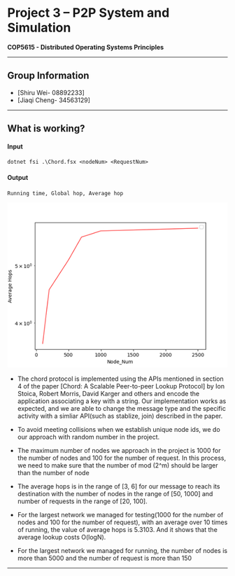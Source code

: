# Project 3 – P2P System and Simulation
**COP5615 - Distributed Operating Systems Principles**

---
## Group Information

* [Shiru Wei- 08892233]
* [Jiaqi Cheng- 34563129]

---

## What is working?  

#### Input

```F#
dotnet fsi .\Chord.fsx <nodeNum> <RequestNum>
```

#### Output

```F#
Running time, Global hop, Average hop
```

![image](https://github.com/shiruwei9/wsmxs666/blob/master/Picture1.png)

* The chord protocol is implemented using the APIs mentioned in section 4 of the paper [Chord: A Scalable Peer-to-peer Lookup Protocol] by Ion  Stoica,  Robert  Morris,  David  Karger and others and encode the application associating a key with a string. Our implementation works as expected, and we are able to change the message type and the specific activity with a simliar API(such as stablize, join) described in the paper.

* To avoid meeting collisions when we establish unique node ids, we do our approach with random number in the project.

* The maximum number of nodes we approach in the project is 1000 for the number of nodes and 100 for the number of request. In this process, we need to make sure that the number of mod (2^m) should be larger than the number of node

* The average hops is in the range of [3, 6] for our message to reach its destination with the number of nodes in the range of [50, 1000] and number of requests in the range of [20, 100]. 

* For the largest network we managed for testing(1000 for the number of nodes and 100 for the number of request), with an average over 10 times of running, the value of average hops is 5.3103. And it shows that the average lookup costs O(logN).

* For the largest network we managed for running, the number of nodes is more than 5000 and the number of request is more than 150
---



